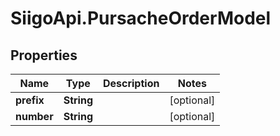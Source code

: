 # SiigoApi.PursacheOrderModel

## Properties

Name | Type | Description | Notes
------------ | ------------- | ------------- | -------------
**prefix** | **String** |  | [optional] 
**number** | **String** |  | [optional] 


